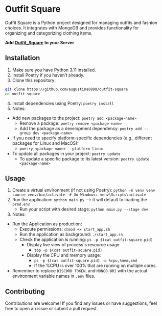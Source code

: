 # Outfit Square
Outfit Square is a Python project designed for managing outfits and fashion choices. It integrates with MongoDB and provides functionality for organizing and categorizing clothing items.

**Add [Outfit_Square](https://discord.com/oauth2/authorize?client_id=1214115282684088331&permissions=8&scope=bot%20applications.commands) to your Server**

## Installation
1. Make sure you have Python 3.11 installed.
2. Install Poetry if you haven’t already.
3. Clone this repository:
```bash
git clone https://github.com/augustine0890/outfit-square
cd outfit-square
```
4. Install dependencies using Poetry: `poetry install`
5. Notes:
- Add new packages to the project: `poetry add <package-name>`
  - Remove a package: `poetry remove <package-name>`
  - Add the package as a development dependency: `poetry add --group dev <package-name>`
- If you need to specify platform-specific dependencies (e.g., different packages for Linux and MacOS):
  - `poetry <package-name> --platform linux`
- To update all packages in your project: `poetry update`
  - To update a specific package to its latest version: `poetry update <package-name>`

## Usage
1. Create a virtual environment (if not using Poetry): `python -m venv venv source venv/bin/activate  # On Windows: venv\Scripts\activate`
2. Run the application: `python main.py` --> It will default to loading the `prod.env`
   - Run your script with desired stage: `python main.py --stage dev`
3. Notes:
- Run the Application as production:
  - Execute permissions: `chmod +x start_app.sh`
  - Run the application as background: `./start_app.sh`
  - Check the application is running: `ps -p $(cat outfit-square.pid)`
    - Display live view of process's resource usage
      - `top -p $(cat outfit-square.pid)`
    - Display the CPU and memory usage:
      - `ps -p $(cat outfit-square.pid) -o %cpu,%mem,cmd`
      - If the %CPU is over 100% that are running on multiple cores.
- Remember to replace `DISCORD_TOKEN`, and `MONGO_URI` with the actual environment variable names in `.env` files.

## Contributing
Contributions are welcome! If you find any issues or have suggestions, feel free to open an issue or submit a pull request.